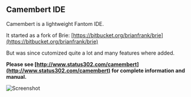 ## Camembert IDE

Camembert is a lightweight Fantom IDE.

It started as a fork of Brie: [https://bitbucket.org/brianfrank/brie](https://bitbucket.org/brianfrank/brie)

But was since cutomized quite a lot and many features where added.

**Please see [http://www.status302.com/camembert](http://www.status302.com/camembert) for complete information and manual.**

![Screenshot](https://bitbucket.org/tcolar/camembert/raw/tip/shot.png)


